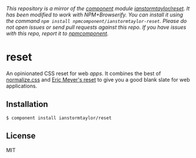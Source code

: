 *This repository is a mirror of the [component](http://component.io) module [ianstormtaylor/reset](http://github.com/ianstormtaylor/reset). It has been modified to work with NPM+Browserify. You can install it using the command `npm install npmcomponent/ianstormtaylor-reset`. Please do not open issues or send pull requests against this repo. If you have issues with this repo, report it to [npmcomponent](https://github.com/airportyh/npmcomponent).*

# reset

  An opinionated CSS reset for web _apps_. It combines the best of [normalize.css](https://github.com/necolas/normalize.css) and [Eric Meyer's reset](http://meyerweb.com/eric/tools/css/reset/) to give you a good blank slate for web applications.

## Installation

    $ component install ianstormtaylor/reset

## License

  MIT
